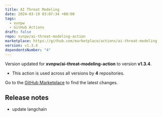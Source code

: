 ```yaml
---
title: AI Threat Modeling
date: 2024-03-19 03:07:34 +00:00
tags:
  - xvnpw
  - GitHub Actions
draft: false
repo: xvnpw/ai-threat-modeling-action
marketplace: https://github.com/marketplace/actions/ai-threat-modeling
version: v1.3.4
dependentsNumber: "4"
---
```



Version updated for **xvnpw/ai-threat-modeling-action** to version **v1.3.4**.
- This action is used across all versions by **4** repositories.

Go to the [GitHub Marketplace](https://github.com/marketplace/actions/ai-threat-modeling) to find the latest changes.

## Release notes

- update langchain
